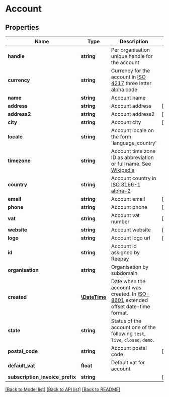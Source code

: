 # Account

## Properties
Name | Type | Description | Notes
------------ | ------------- | ------------- | -------------
**handle** | **string** | Per organisation unique handle for the account |
**currency** | **string** | Currency for the account in [ISO 4217](https://en.wikipedia.org/wiki/ISO_4217) three letter alpha code |
**name** | **string** | Account name |
**address** | **string** | Account address | [optional]
**address2** | **string** | Account address2 | [optional]
**city** | **string** | Account city | [optional]
**locale** | **string** | Account locale on the form &#39;language_country&#39; |
**timezone** | **string** | Account time zone ID as abbreviation or full name. See [Wikipedia](https://en.wikipedia.org/wiki/List_of_tz_database_time_zones) |
**country** | **string** | Account country in [ISO 3166-1 alpha-2](https://en.wikipedia.org/wiki/ISO_3166-1_alpha-2) |
**email** | **string** | Account email | [optional]
**phone** | **string** | Account phone | [optional]
**vat** | **string** | Account vat number | [optional]
**website** | **string** | Account website | [optional]
**logo** | **string** | Account logo url | [optional]
**id** | **string** | Account id assigned by Reepay |
**organisation** | **string** | Organisation by subdomain |
**created** | [**\DateTime**](\DateTime.md) | Date when the account was created. In [ISO-8601](https://en.wikipedia.org/wiki/ISO_8601) extended offset date-time format. |
**state** | **string** | Status of the account one of the following `test`, `live`, `closed`, `demo`. |
**postal_code** | **string** | Account postal code | [optional]
**default_vat** | **float** | Default vat for account |
**subscription_invoice_prefix** | **string** |  | [optional]

[[Back to Model list]](../../README.md#documentation-for-models) [[Back to API list]](../../README.md#documentation-for-api-endpoints) [[Back to README]](../../README.md)



